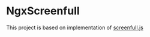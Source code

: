 # NgxScreenfull

This project is based on implementation of [screenfull.js](https://github.com/sindresorhus/screenfull.js/)
